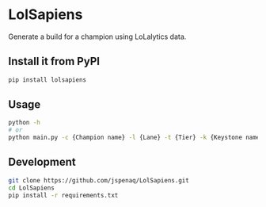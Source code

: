 # LolSapiens

Generate a build for a champion using LoLalytics data.

## Install it from PyPI

```bash
pip install lolsapiens
```

## Usage

```bash
python -h
# or
python main.py -c {Champion name} -l {Lane} -t {Tier} -k {Keystone name}
```

## Development

```bash
git clone https://github.com/jspenaq/LolSapiens.git
cd LolSapiens
pip install -r requirements.txt
```